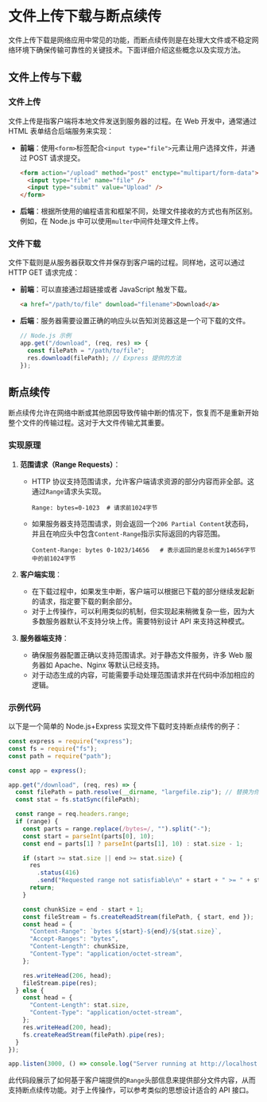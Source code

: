 # 文件上传下载与断点续传

文件上传下载是网络应用中常见的功能，而断点续传则是在处理大文件或不稳定网络环境下确保传输可靠性的关键技术。下面详细介绍这些概念以及实现方法。

## 文件上传与下载

### 文件上传

文件上传是指客户端将本地文件发送到服务器的过程。在 Web 开发中，通常通过 HTML 表单结合后端服务来实现：

- **前端**：使用`<form>`标签配合`<input type="file">`元素让用户选择文件，并通过 POST 请求提交。
  ```html
  <form action="/upload" method="post" enctype="multipart/form-data">
    <input type="file" name="file" />
    <input type="submit" value="Upload" />
  </form>
  ```
- **后端**：根据所使用的编程语言和框架不同，处理文件接收的方式也有所区别。例如，在 Node.js 中可以使用`multer`中间件处理文件上传。

### 文件下载

文件下载则是从服务器获取文件并保存到客户端的过程。同样地，这可以通过 HTTP GET 请求完成：

- **前端**：可以直接通过超链接或者 JavaScript 触发下载。
  ```html
  <a href="/path/to/file" download="filename">Download</a>
  ```
- **后端**：服务器需要设置正确的响应头以告知浏览器这是一个可下载的文件。
  ```javascript
  // Node.js 示例
  app.get("/download", (req, res) => {
    const filePath = "/path/to/file";
    res.download(filePath); // Express 提供的方法
  });
  ```

## 断点续传

断点续传允许在网络中断或其他原因导致传输中断的情况下，恢复而不是重新开始整个文件的传输过程。这对于大文件传输尤其重要。

### 实现原理

1. **范围请求（Range Requests）**：

   - HTTP 协议支持范围请求，允许客户端请求资源的部分内容而非全部。这通过`Range`请求头实现。
     ```http
     Range: bytes=0-1023  # 请求前1024字节
     ```
   - 如果服务器支持范围请求，则会返回一个`206 Partial Content`状态码，并且在响应头中包含`Content-Range`指示实际返回的内容范围。
     ```http
     Content-Range: bytes 0-1023/14656   # 表示返回的是总长度为14656字节中的前1024字节
     ```

2. **客户端实现**：

   - 在下载过程中，如果发生中断，客户端可以根据已下载的部分继续发起新的请求，指定要下载的剩余部分。
   - 对于上传操作，可以利用类似的机制，但实现起来稍微复杂一些，因为大多数服务器默认不支持分块上传。需要特别设计 API 来支持这种模式。

3. **服务器端支持**：
   - 确保服务器配置正确以支持范围请求。对于静态文件服务，许多 Web 服务器如 Apache、Nginx 等默认已经支持。
   - 对于动态生成的内容，可能需要手动处理范围请求并在代码中添加相应的逻辑。

### 示例代码

以下是一个简单的 Node.js+Express 实现文件下载时支持断点续传的例子：

```javascript
const express = require("express");
const fs = require("fs");
const path = require("path");

const app = express();

app.get("/download", (req, res) => {
  const filePath = path.resolve(__dirname, "largefile.zip"); // 替换为你的文件路径
  const stat = fs.statSync(filePath);

  const range = req.headers.range;
  if (range) {
    const parts = range.replace(/bytes=/, "").split("-");
    const start = parseInt(parts[0], 10);
    const end = parts[1] ? parseInt(parts[1], 10) : stat.size - 1;

    if (start >= stat.size || end >= stat.size) {
      res
        .status(416)
        .send("Requested range not satisfiable\n" + start + " >= " + stat.size);
      return;
    }

    const chunkSize = end - start + 1;
    const fileStream = fs.createReadStream(filePath, { start, end });
    const head = {
      "Content-Range": `bytes ${start}-${end}/${stat.size}`,
      "Accept-Ranges": "bytes",
      "Content-Length": chunkSize,
      "Content-Type": "application/octet-stream",
    };

    res.writeHead(206, head);
    fileStream.pipe(res);
  } else {
    const head = {
      "Content-Length": stat.size,
      "Content-Type": "application/octet-stream",
    };
    res.writeHead(200, head);
    fs.createReadStream(filePath).pipe(res);
  }
});

app.listen(3000, () => console.log("Server running at http://localhost:3000"));
```

此代码段展示了如何基于客户端提供的`Range`头部信息来提供部分文件内容，从而支持断点续传功能。对于上传操作，可以参考类似的思想设计适合的 API 接口。
